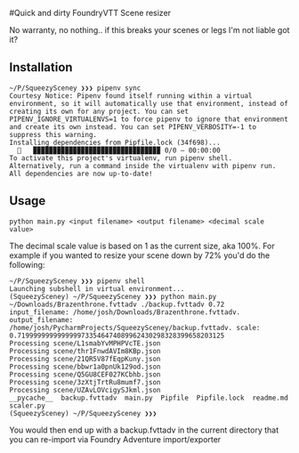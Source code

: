 
#Quick and dirty FoundryVTT Scene resizer

No warranty, no nothing.. if this breaks your scenes or legs I'm not liable got it?

## Installation

```
~/P/SqueezySceney ❯❯❯ pipenv sync
Courtesy Notice: Pipenv found itself running within a virtual environment, so it will automatically use that environment, instead of creating its own for any project. You can set PIPENV_IGNORE_VIRTUALENVS=1 to force pipenv to ignore that environment and create its own instead. You can set PIPENV_VERBOSITY=-1 to suppress this warning.
Installing dependencies from Pipfile.lock (34f698)...
  🐍   ▉▉▉▉▉▉▉▉▉▉▉▉▉▉▉▉▉▉▉▉▉▉▉▉▉▉▉▉▉▉▉▉ 0/0 — 00:00:00
To activate this project's virtualenv, run pipenv shell.
Alternatively, run a command inside the virtualenv with pipenv run.
All dependencies are now up-to-date!
```

## Usage

```
python main.py <input filename> <output filename> <decimal scale value>
```

The decimal scale value is based on 1 as the current size, aka 100%.
For example if you wanted to resize your scene down by 72% you'd do the following:
```
~/P/SqueezySceney ❯❯❯ pipenv shell
Launching subshell in virtual environment...
(SqueezySceney) ~/P/SqueezySceney ❯❯❯ python main.py ~/Downloads/Brazenthrone.fvttadv ./backup.fvttadv 0.72
input_filename: /home/josh/Downloads/Brazenthrone.fvttadv. output_filename: /home/josh/PycharmProjects/SqueezySceney/backup.fvttadv. scale: 0.7199999999999999733546474089962430298328399658203125
Processing scene/L1smabYvMPHPVcTE.json
Processing scene/thr1FnwdAVIm8KBp.json
Processing scene/21QR5V87fEqpKuny.json
Processing scene/bbwr1a0pnUk129od.json
Processing scene/Q5GU8CEF027KCbhb.json
Processing scene/3zXtjTrtRu8mumf7.json
Processing scene/UZAvLOVcigySJkml.json
__pycache__  backup.fvttadv  main.py  Pipfile  Pipfile.lock  readme.md  scaler.py
(SqueezySceney) ~/P/SqueezySceney ❯❯❯ 
```

You would then end up with a backup.fvttadv in the current directory that you can re-import via Foundry Adventure import/exporter
